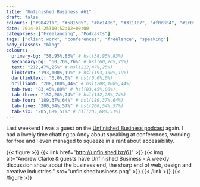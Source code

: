 ```yaml
---
title: "Unfinished Business #61"
draft: false
colours: ["#98421a", "#581505", "#8e1406", "#311107", "#f0d8b4", "#1c0903", "#d5c9bf"]
date: 2014-03-25T10:52:12+00:00
categories: ["Freelancing", "Podcasts"]
tags: ["client work", "conferences", "freelance", "speaking"]
body_classes: "blog"
colours:
  primary-bg: "58,95%,83%" # hsl(58,95%,83%)
  secondary-bg: "60,76%,76%" # hsl(60,76%,76%)
  text: "212,47%,25%" # hsl(212,47%,25%)
  linktext: "193,100%,19%" # hsl(193,100%,19%)
  darklinktext: "0,0%,0%" # hsl(0,0%,0%)
  brilliant: "208,100%,44%" # hsl(208,100%,44%)
  tab-two: "83,45%,80%" # hsl(83,45%,80%)
  tab-three: "152,28%,74%" # hsl(152,28%,74%)
  tab-four: "189,37%,64%" # hsl(189,37%,64%)
  tab-five: "200,54%,57%" # hsl(200,54%,57%)
  tab-six: "205,68%,51%" # hsl(205,68%,51%)
---
```


Last weekend I was a guest on the [Unfinished Business podcast](http://unfinished.bz/61) again. I had a lovely time chatting to Andy about speaking at conferences, working for free and I even managed to squeeze in a rant about accessibility.

{{< figure >}}
  {{< link href="http://unfinished.bz/61" >}}
  	{{< img alt="Andrew Clarke &amp; guests have Unfinished Business - A weekly discussion show about the business end, the sharp end of web, design and creative industries." src="unfinishedbusiness.png" >}}
  {{< /link >}}
{{< /figure >}}

	